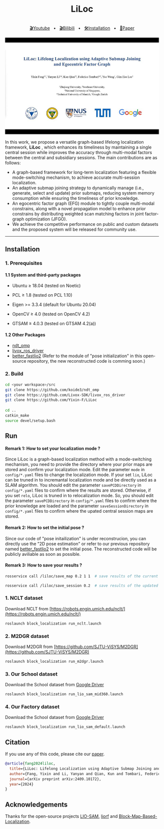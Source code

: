 <div align="center">
    <h1>LiLoc</h1>
    <br />
    <a href=[https://www.youtube.com/watch?v=txBE5ZRduEw](https://youtu.be/Kc2azOG8TSU)>🎬Youtube</a>
    <span>&nbsp;&nbsp;•&nbsp;&nbsp;</span>
    <a href=https://www.bilibili.com/video/BV1uatkeFEWL/?vd_source=7936e3be9727382a31661ae25224c8ad>🎬Bilibili</a>
    <span>&nbsp;&nbsp;•&nbsp;&nbsp;</span>
    <a href="https://github.com/Yixin-F/LiLoc/blob/main/README.md#Installation">🛠️Installation</a>
    <span>&nbsp;&nbsp;•&nbsp;&nbsp;</span>
    <a href=https://arxiv.org/abs/2409.10172>📑Paper</a>
  <br />
  <br />
</div>

<img src="doc/liloc.jpg" alt="LiLoc_cover" width="800">


In this work, we propose a versatile graph-based lifelong localization framework, <strong>LiLoc</strong> , which enhances its timeliness by maintaining a single central session while improves the accuracy through multi-modal factors between the central and subsidiary sessions. The main contributions are as follows:

- A graph-based framework for long-term localization featuring a flexible mode-switching mechanism, to achieve accurate multi-session localization.
- An adaptive submap joining strategy to dynamically manage (i.e., generate, select and update) prior submaps, reducing system memory consumption while ensuring the timeliness of prior knowledge.
- An egocentric factor graph (EFG) module to tightly couple multi-modal constrains, along with a novel propagation model to enhance  prior constrains by distributing weighted scan matching factors in joint factor-graph optimization (JFGO). 
- We achieve the competitive performance on public and custom datasets and the proposed system will be released for community use.


***
## Installation
### 1. Prerequisites
#### 1.1 System and third-party packages
- Ubuntu $\geq$ 18.04 (tested on Noetic)

- PCL $\geq$ 1.8 (tested on PCL 1.10)

- Eigen >= 3.3.4 (default for Ubuntu 20.04)

- OpenCV $\geq$ 4.0 (tested on OpenCV 4.2)

- GTSAM $\geq$ 4.0.3 (tested on GTSAM 4.2(a))

#### 1.2 Other Packages
- [ndt_omp](https://github.com/koide3/ndt_omp)
- [livox_ros_driver](https://github.com/Livox-SDK/livox_ros_driver)
- [better_fastlio2](https://github.com/Yixin-F/better_fastlio2) (Refer to the module of "pose initialization" in this open-source repository, the new reconstructed code is comming soon.)

### 2. Build
```bash
cd <your workspace>/src
git clone https://github.com/koide3/ndt_omp
git clone https://github.com/Livox-SDK/livox_ros_driver
git clone https://github.com/Yixin-F/LiLoc

cd ..
catkin_make
source devel/setup.bash
```

## Run
####  <strong>Remark 1:</strong> How to set your localization mode ?
Since LiLoc is a graph-based localization method with a mode-switching mechanism, you need to provide the directory where your prior maps are stored and confirm your localization mode.  Edit the parameter `mode` in `config/*.yaml` files to change the localization mode. If your set `lio`, LiLoc can be truned in to incremantal localization mode and be directly used as a SLAM algorithm. You should edit the parameter `savePCDDirectory` in `config/*.yaml` files to confirm where the results are stored. Otherwise, if you set `relo`, LiLoc is truned in to relocalization mode. So, you should edit the parameter `savePCDDirectory` in `config/*.yaml` files to confirm where the prior knowledge are loaded and the parameter `saveSessionDirectory` in `config/*.yaml` files to confirm where the upated central session maps are stored.

####  <strong>Remark 2:</strong> How to set the initial pose ?
Since our code of "pose initailization" is under reconstrucion, you can directly use the "2D pose estimation" or refer to our previous repository named [better_fastlio2](https://github.com/Yixin-F/better_fastlio2) to set the initial pose. The reconstructed code will be publicly aviliable as soon as possible.

####  <strong>Remark 3:</strong> How to save your results ?
```bash
rosservice call /liloc/save_map 0.2 1 1  # save results of the current session
```
```bash
rosservice call /liloc/save_session 0.2  # save results of the updated central session
```


### 1. NCLT dataset
Download NCLT from [https://robots.engin.umich.edu/nclt/](https://robots.engin.umich.edu/nclt/)
```bash
roslaunch block_localization run_nclt.launch
```

### 2. M2DGR dataset
Download M2DGR from [https://github.com/SJTU-ViSYS/M2DGR](https://github.com/SJTU-ViSYS/M2DGR)
```bash
roslaunch block_localization run_m2dgr.launch
```

### 3. Our School dataset
Download the School dataset from [Google Driver](https://drive.google.com/drive/folders/14u6axUkISU5j9CxxUYEoU7Le1qneiOvA?usp=sharing)
```bash
roslaunch block_localization run_lio_sam_mid360.launch
```

### 4. Our Factory dataset
Download the School dataset from [Google Driver](https://drive.google.com/drive/folders/13e476AmgzPgjNNQ71qwy_0sErJg4607J?usp=sharing)
```bash
roslaunch block_localization run_lio_sam_default.launch
```



## Citation
If you use any of this code, please cite our [paper](https://arxiv.org/abs/2409.10172).

```bibtex
@article{fang2024liloc,
  title={LiLoc: Lifelong Localization using Adaptive Submap Joining and Egocentric Factor Graph},
  author={Fang, Yixin and Li, Yanyan and Qian, Kun and Tombari, Federico and Wang, Yue and Lee, Gim Hee},
  journal={arXiv preprint arXiv:2409.10172},
  year={2024}
}
```

## Acknowledgements
Thanks for the open-source projects [LIO-SAM](https://github.com/TixiaoShan/LIO-SAM), [liorf](https://github.com/YJZLuckyBoy/liorf) and [Block-Map-Based-Localization](https://github.com/YixFeng/Block-Map-Based-Localization).


